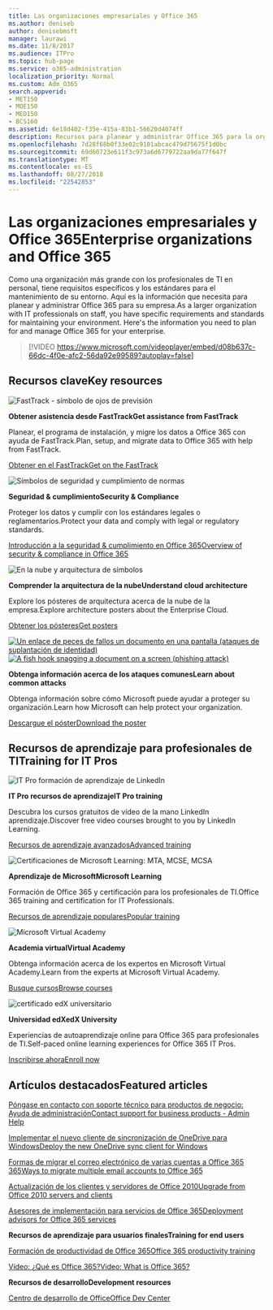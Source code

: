 ```yaml
---
title: Las organizaciones empresariales y Office 365
ms.author: deniseb
author: denisebmsft
manager: laurawi
ms.date: 11/8/2017
ms.audience: ITPro
ms.topic: hub-page
ms.service: o365-administration
localization_priority: Normal
ms.custom: Adm_O365
search.appverid:
- MET150
- MOE150
- MED150
- BCS160
ms.assetid: 6e18d402-f35e-415a-83b1-56620d4074ff
description: Recursos para planear y administrar Office 365 para la organización de la empresa.
ms.openlocfilehash: 7d28f68b0f33e02c9101abcac479d75675f1d0bc
ms.sourcegitcommit: 69d60723e611f3c973a6d6779722aa9da77f647f
ms.translationtype: MT
ms.contentlocale: es-ES
ms.lasthandoff: 08/27/2018
ms.locfileid: "22542853"
---
```

# <a name="enterprise-organizations-and-office-365"></a><span data-ttu-id="82d81-103">Las organizaciones empresariales y Office 365</span><span class="sxs-lookup"><span data-stu-id="82d81-103">Enterprise organizations and Office 365</span></span>

<span data-ttu-id="82d81-p101">Como una organización más grande con los profesionales de TI en personal, tiene requisitos específicos y los estándares para el mantenimiento de su entorno. Aquí es la información que necesita para planear y administrar Office 365 para su empresa.</span><span class="sxs-lookup"><span data-stu-id="82d81-p101">As a larger organization with IT professionals on staff, you have specific requirements and standards for maintaining your environment. Here's the information you need to plan for and manage Office 365 for your enterprise.</span></span>
  

> [!VIDEO https://www.microsoft.com/videoplayer/embed/d08b637c-66dc-4f0e-afc2-56da92e99589?autoplay=false]
  
## <a name="key-resources"></a><span data-ttu-id="82d81-106">Recursos clave</span><span class="sxs-lookup"><span data-stu-id="82d81-106">Key resources</span></span>

![FastTrack - símbolo de ojos de previsión](media/263443cf-d8bd-460b-ac46-a08323551f3f.png)
  
 <span data-ttu-id="82d81-108">**Obtener asistencia desde FastTrack**</span><span class="sxs-lookup"><span data-stu-id="82d81-108">**Get assistance from FastTrack**</span></span>
  
<span data-ttu-id="82d81-109">Planear, el programa de instalación, y migre los datos a Office 365 con ayuda de FastTrack.</span><span class="sxs-lookup"><span data-stu-id="82d81-109">Plan, setup, and migrate data to Office 365 with help from FastTrack.</span></span>
  
[<span data-ttu-id="82d81-110">Obtener en el FastTrack</span><span class="sxs-lookup"><span data-stu-id="82d81-110">Get on the FastTrack</span></span>](https://go.microsoft.com/fwlink/?linkid=238431)
  
![Símbolos de seguridad y cumplimiento de normas](media/f96c2cdf-d151-4f44-bb11-20bb7f366a21.png)
  
 <span data-ttu-id="82d81-112">**Seguridad &amp; cumplimiento**</span><span class="sxs-lookup"><span data-stu-id="82d81-112">**Security &amp; Compliance**</span></span>
  
<span data-ttu-id="82d81-113">Proteger los datos y cumplir con los estándares legales o reglamentarios.</span><span class="sxs-lookup"><span data-stu-id="82d81-113">Protect your data and comply with legal or regulatory standards.</span></span>
  
[<span data-ttu-id="82d81-114">Introducción a la seguridad &amp; cumplimiento en Office 365</span><span class="sxs-lookup"><span data-stu-id="82d81-114">Overview of security &amp; compliance in Office 365</span></span>](https://support.office.com/article/dcb83b2c-ac66-4ced-925d-50eb9698a0b2)
  
![En la nube y arquitectura de símbolos](media/2850ac8d-4c99-4825-869e-83724c4ef54e.png)
  
 <span data-ttu-id="82d81-116">**Comprender la arquitectura de la nube**</span><span class="sxs-lookup"><span data-stu-id="82d81-116">**Understand cloud architecture**</span></span>
  
<span data-ttu-id="82d81-117">Explore los pósteres de arquitectura acerca de la nube de la empresa.</span><span class="sxs-lookup"><span data-stu-id="82d81-117">Explore architecture posters about the Enterprise Cloud.</span></span>
  
[<span data-ttu-id="82d81-118">Obtener los pósteres</span><span class="sxs-lookup"><span data-stu-id="82d81-118">Get posters</span></span>](https://aka.ms/cloudarch)
  
<span data-ttu-id="82d81-119">[![Un enlace de peces de fallos un documento en una pantalla (ataques de suplantación de identidad)](media/dc32a996-623a-400c-9b7a-ed1b89a56948.png)](https://aka.ms/commonattacks)</span><span class="sxs-lookup"><span data-stu-id="82d81-119">[![A fish hook snagging a document on a screen (phishing attack)](media/dc32a996-623a-400c-9b7a-ed1b89a56948.png)](https://aka.ms/commonattacks)</span></span>
  
 <span data-ttu-id="82d81-120">**Obtenga información acerca de los ataques comunes**</span><span class="sxs-lookup"><span data-stu-id="82d81-120">**Learn about common attacks**</span></span>
  
<span data-ttu-id="82d81-121">Obtenga información sobre cómo Microsoft puede ayudar a proteger su organización.</span><span class="sxs-lookup"><span data-stu-id="82d81-121">Learn how Microsoft can help protect your organization.</span></span>
  
[<span data-ttu-id="82d81-122">Descargue el póster</span><span class="sxs-lookup"><span data-stu-id="82d81-122">Download the poster</span></span>](https://aka.ms/commonattacks)
  
## <a name="training-for-it-pros"></a><span data-ttu-id="82d81-123">Recursos de aprendizaje para profesionales de TI</span><span class="sxs-lookup"><span data-stu-id="82d81-123">Training for IT Pros</span></span>

![IT Pro formación de aprendizaje de LinkedIn](media/b951eac7-9d99-42b5-86a3-3058a6445077.png)
  
 <span data-ttu-id="82d81-125">**IT Pro recursos de aprendizaje**</span><span class="sxs-lookup"><span data-stu-id="82d81-125">**IT Pro training**</span></span>
  
<span data-ttu-id="82d81-126">Descubra los cursos gratuitos de vídeo de la mano LinkedIn aprendizaje.</span><span class="sxs-lookup"><span data-stu-id="82d81-126">Discover free video courses brought to you by LinkedIn Learning.</span></span>
  
[<span data-ttu-id="82d81-127">Recursos de aprendizaje avanzados</span><span class="sxs-lookup"><span data-stu-id="82d81-127">Advanced training</span></span>](https://support.office.com/article/68cc9b95-0bdc-491e-a81f-ee70b3ec63c5.aspx)
  
![Certificaciones de Microsoft Learning: MTA, MCSE, MCSA](media/8eab3b6a-5aff-423c-9c57-fd078fdebca8.png)
  
 <span data-ttu-id="82d81-129">**Aprendizaje de Microsoft**</span><span class="sxs-lookup"><span data-stu-id="82d81-129">**Microsoft Learning**</span></span>
  
<span data-ttu-id="82d81-130">Formación de Office 365 y certificación para los profesionales de TI.</span><span class="sxs-lookup"><span data-stu-id="82d81-130">Office 365 training and certification for IT Professionals.</span></span>
  
[<span data-ttu-id="82d81-131">Recursos de aprendizaje populares</span><span class="sxs-lookup"><span data-stu-id="82d81-131">Popular training</span></span>](https://go.microsoft.com/fwlink/?linkid=826247)
  
![Microsoft Virtual Academy](media/1bced083-acd6-4705-9f22-22009166a5d7.png)
  
 <span data-ttu-id="82d81-133">**Academia virtual**</span><span class="sxs-lookup"><span data-stu-id="82d81-133">**Virtual Academy**</span></span>
  
<span data-ttu-id="82d81-134">Obtenga información acerca de los expertos en Microsoft Virtual Academy.</span><span class="sxs-lookup"><span data-stu-id="82d81-134">Learn from the experts at Microsoft Virtual Academy.</span></span>
  
[<span data-ttu-id="82d81-135">Busque cursos</span><span class="sxs-lookup"><span data-stu-id="82d81-135">Browse courses</span></span>](https://go.microsoft.com/fwlink/?linkid=826248)
  
![certificado edX universitario](media/c52ff863-94fa-4d6e-b91f-f9057956a7b0.png)
  
 <span data-ttu-id="82d81-137">**Universidad edX**</span><span class="sxs-lookup"><span data-stu-id="82d81-137">**edX University**</span></span>
  
<span data-ttu-id="82d81-138">Experiencias de autoaprendizaje online para Office 365 para profesionales de TI.</span><span class="sxs-lookup"><span data-stu-id="82d81-138">Self-paced online learning experiences for Office 365 IT Pros.</span></span>
  
[<span data-ttu-id="82d81-139">Inscribirse ahora</span><span class="sxs-lookup"><span data-stu-id="82d81-139">Enroll now</span></span>](https://go.microsoft.com/fwlink/?linkid=852994)
  
## <a name="featured-articles"></a><span data-ttu-id="82d81-140">Artículos destacados</span><span class="sxs-lookup"><span data-stu-id="82d81-140">Featured articles</span></span>

[<span data-ttu-id="82d81-141">Póngase en contacto con soporte técnico para productos de negocio: Ayuda de administración</span><span class="sxs-lookup"><span data-stu-id="82d81-141">Contact support for business products - Admin Help</span></span>](https://support.office.com/article/32a17ca7-6fa0-4870-8a8d-e25ba4ccfd4b)
  
[<span data-ttu-id="82d81-142">Implementar el nuevo cliente de sincronización de OneDrive para Windows</span><span class="sxs-lookup"><span data-stu-id="82d81-142">Deploy the new OneDrive sync client for Windows</span></span>](https://support.office.com/article/3f3a511c-30c6-404a-98bf-76f95c519668)
  
[<span data-ttu-id="82d81-143">Formas de migrar el correo electrónico de varias cuentas a Office 365 365</span><span class="sxs-lookup"><span data-stu-id="82d81-143">Ways to migrate multiple email accounts to Office 365</span></span>](https://support.office.com/article/0a4913fe-60fb-498f-9155-a86516418842)
  
[<span data-ttu-id="82d81-144">Actualización de los clientes y servidores de Office 2010</span><span class="sxs-lookup"><span data-stu-id="82d81-144">Upgrade from Office 2010 servers and clients</span></span>](upgrade-from-office-2010-servers-and-products.md)
  
[<span data-ttu-id="82d81-145">Asesores de implementación para servicios de Office 365</span><span class="sxs-lookup"><span data-stu-id="82d81-145">Deployment advisors for Office 365 services</span></span>](deployment-advisors-for-office-365.md)
  
 <span data-ttu-id="82d81-146">**Recursos de aprendizaje para usuarios finales**</span><span class="sxs-lookup"><span data-stu-id="82d81-146">**Training for end users**</span></span>
  
[<span data-ttu-id="82d81-147">Formación de productividad de Office 365</span><span class="sxs-lookup"><span data-stu-id="82d81-147">Office 365 productivity training</span></span>](https://support.office.com/article/af07cb6b-980d-4f33-8599-322582767408)
  
[<span data-ttu-id="82d81-148">Vídeo: ¿Qué es Office 365?</span><span class="sxs-lookup"><span data-stu-id="82d81-148">Video: What is Office 365?</span></span>](https://support.office.com/article/847caf12-2589-452c-8aca-1c009797678b)
  
 <span data-ttu-id="82d81-149">**Recursos de desarrollo**</span><span class="sxs-lookup"><span data-stu-id="82d81-149">**Development resources**</span></span>
  
[<span data-ttu-id="82d81-150">Centro de desarrollo de Office</span><span class="sxs-lookup"><span data-stu-id="82d81-150">Office Dev Center</span></span>](https://go.microsoft.com/fwlink/?linkid=615418)
  

